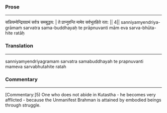 ### Prose 
 --- 
सन्नियम्येन्द्रियग्रामं सर्वत्र समबुद्धय: |
ते प्राप्नुवन्ति मामेव सर्वभूतहिते रता: || 4||
sanniyamyendriya-grāmaṁ sarvatra sama-buddhayaḥ
te prāpnuvanti mām eva sarva-bhūta-hite ratāḥ

### Translation 
 --- 
sanniyamyendriyagramam sarvatra samabuddhayah te prapnuvanti mameva sarvabhutahite ratah

### Commentary 
 --- 
[Commentary:]5) One who does not abide in Kutastha - he becomes very afflicted - because the Unmanifest Brahman is attained by embodied beings through struggle.